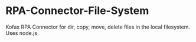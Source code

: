 # RPA-Connector-File-System
Kofax RPA Connector for dir, copy, move, delete files in the local filesystem.  
Uses node.js
